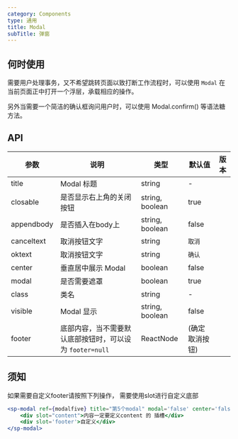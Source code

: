 ```yaml
---
category: Components
type: 通用
title: Modal
subTitle: 弹窗
---
```

## 何时使用

需要用户处理事务，又不希望跳转页面以致打断工作流程时，可以使用 `Modal` 在当前页面正中打开一个浮层，承载相应的操作。

另外当需要一个简洁的确认框询问用户时，可以使用 Modal.confirm() 等语法糖方法。
## API
| 参数 | 说明 | 类型 | 默认值 | 版本 |
| --- | --- | --- | --- | --- |
| title | Modal 标题 | string | - |  |
| closable | 是否显示右上角的关闭按钮 | string, boolean | true |  |
| appendbody | 是否插入在body上 | string, boolean | false |  |
| canceltext | 取消按钮文字 | string | `取消` |  |
| oktext | 取消按钮文字 | string | `确认` |  |
| center | 垂直居中展示 Modal | boolean | false |  |
| modal | 是否需要遮罩 | boolean | true |  |
| class | 类名 | string | - |  |
| visible | Modal 显示 | string, boolean | false |  |
| footer | 底部内容，当不需要默认底部按钮时，可以设为 `footer=null` | ReactNode | (确定取消按钮) |  |
## 须知
如果需要自定义footer请按照下列操作， 需要使用slot进行自定义底部
```jsx
<sp-modal ref={modalfive} title="第5个modal" modal='false' center='false' visible={visible5} >
    <div slot="content">内容一定要定义content 的 插槽</div>
    <div slot='footer'>自定义</div>
</sp-modal>
```